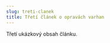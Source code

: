 ```yaml
---
slug: treti-clanek
title: Třetí článek o opravách varhan
---
```

<p>Třetí ukázkový obsah článku.</p>
